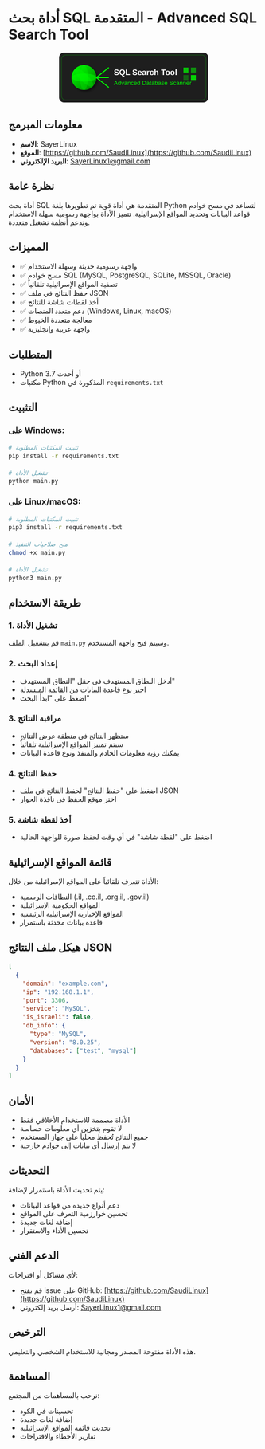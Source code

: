 # أداة بحث SQL المتقدمة - Advanced SQL Search Tool

<div align="center">
  <img src="logo.svg" alt="SQL Search Tool Logo" width="300"/>
</div>

## معلومات المبرمج
- **الاسم**: SayerLinux
- **الموقع**: [https://github.com/SaudiLinux](https://github.com/SaudiLinux)
- **البريد الإلكتروني**: SayerLinux1@gmail.com

## نظرة عامة
أداة بحث SQL المتقدمة هي أداة قوية تم تطويرها بلغة Python لتساعد في مسح خوادم قواعد البيانات وتحديد المواقع الإسرائيلية. تتميز الأداة بواجهة رسومية سهلة الاستخدام وتدعم أنظمة تشغيل متعددة.

## المميزات
- ✅ واجهة رسومية حديثة وسهلة الاستخدام
- ✅ مسح خوادم SQL (MySQL, PostgreSQL, SQLite, MSSQL, Oracle)
- ✅ تصفية المواقع الإسرائيلية تلقائياً
- ✅ حفظ النتائج في ملف JSON
- ✅ أخذ لقطات شاشة للنتائج
- ✅ دعم متعدد المنصات (Windows, Linux, macOS)
- ✅ معالجة متعددة الخيوط
- ✅ واجهة عربية وإنجليزية

## المتطلبات
- Python 3.7 أو أحدث
- مكتبات Python المذكورة في `requirements.txt`

## التثبيت

### على Windows:
```bash
# تثبيت المكتبات المطلوبة
pip install -r requirements.txt

# تشغيل الأداة
python main.py
```

### على Linux/macOS:
```bash
# تثبيت المكتبات المطلوبة
pip3 install -r requirements.txt

# منح صلاحيات التنفيذ
chmod +x main.py

# تشغيل الأداة
python3 main.py
```

## طريقة الاستخدام

### 1. تشغيل الأداة
قم بتشغيل الملف `main.py` وسيتم فتح واجهة المستخدم.

### 2. إعداد البحث
- أدخل النطاق المستهدف في حقل "النطاق المستهدف"
- اختر نوع قاعدة البيانات من القائمة المنسدلة
- اضغط على "ابدأ البحث"

### 3. مراقبة النتائج
- ستظهر النتائج في منطقة عرض النتائج
- سيتم تمييز المواقع الإسرائيلية تلقائياً
- يمكنك رؤية معلومات الخادم والمنفذ ونوع قاعدة البيانات

### 4. حفظ النتائج
- اضغط على "حفظ النتائج" لحفظ النتائج في ملف JSON
- اختر موقع الحفظ في نافذة الحوار

### 5. أخذ لقطة شاشة
- اضغط على "لقطة شاشة" في أي وقت لحفظ صورة للواجهة الحالية

## قائمة المواقع الإسرائيلية
الأداة تتعرف تلقائياً على المواقع الإسرائيلية من خلال:
- النطاقات الرسمية (.il, .co.il, .org.il, .gov.il)
- المواقع الحكومية الإسرائيلية
- المواقع الإخبارية الإسرائيلية الرئيسية
- قاعدة بيانات محدثة باستمرار

## هيكل ملف النتائج JSON
```json
[
  {
    "domain": "example.com",
    "ip": "192.168.1.1",
    "port": 3306,
    "service": "MySQL",
    "is_israeli": false,
    "db_info": {
      "type": "MySQL",
      "version": "8.0.25",
      "databases": ["test", "mysql"]
    }
  }
]
```

## الأمان
- الأداة مصممة للاستخدام الأخلاقي فقط
- لا تقوم بتخزين أي معلومات حساسة
- جميع النتائج تُحفظ محلياً على جهاز المستخدم
- لا يتم إرسال أي بيانات إلى خوادم خارجية

## التحديثات
يتم تحديث الأداة باستمرار لإضافة:
- دعم أنواع جديدة من قواعد البيانات
- تحسين خوارزمية التعرف على المواقع
- إضافة لغات جديدة
- تحسين الأداء والاستقرار

## الدعم الفني
لأي مشاكل أو اقتراحات:
- قم بفتح issue على GitHub: [https://github.com/SaudiLinux](https://github.com/SaudiLinux)
- أرسل بريد إلكتروني: SayerLinux1@gmail.com

## الترخيص
هذه الأداة مفتوحة المصدر ومجانية للاستخدام الشخصي والتعليمي.

## المساهمة
نرحب بالمساهمات من المجتمع:
- تحسينات في الكود
- إضافة لغات جديدة
- تحديث قائمة المواقع الإسرائيلية
- تقارير الأخطاء والاقتراحات